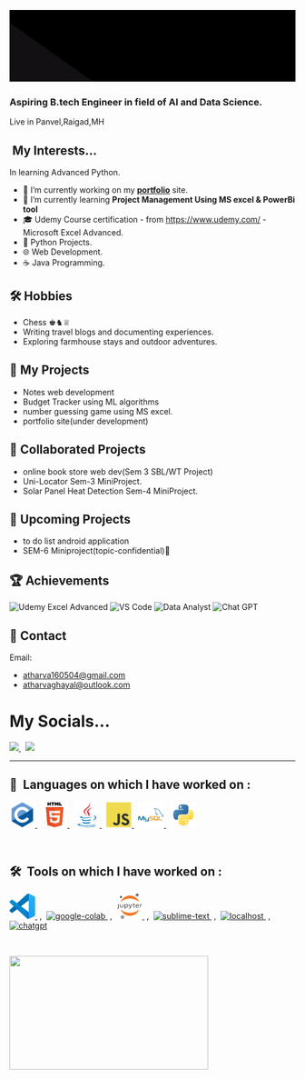 ![Header GIF](readmebannergif.gif)
<h3 align="left">Aspiring B.tech Engineer in field of AI and Data Science.</h3>
<p>Live in Panvel,Raigad,MH</p>
<h2>  &nbsp;My Interests...</h2>
<p>In learning Advanced Python.</p>


- 🔭 I’m currently working on my **[portfolio](https://github.com/atharvaghayal/portfolio)** site.
- 🌱 I’m currently learning **Project Management Using MS excel & PowerBi tool**
- 🎓 Udemy Course certification - from https://www.udemy.com/ - Microsoft Excel Advanced.
- 🐍 Python Projects.
- 🌐 Web Development.
- ☕ Java Programming.
<h2>🛠️ Hobbies</h2>
<ul>
  <li>Chess ♚♞♕</li>
  <li>Writing travel blogs and documenting experiences.</li>
  <li>Exploring farmhouse stays and outdoor adventures.</li>
</ul>
<h2>📁 My Projects</h2>
<ul>
  <li>Notes web development</li>
  <li>Budget Tracker using ML algorithms</li>
  <li>number guessing game using MS excel.</li>
  <li>portfolio site(under development)</li>
</ul>
<h2>📁 Collaborated Projects</h2>
<ul>
   <li>online book store web dev(Sem 3 SBL/WT Project)</li>
   <li>Uni-Locator Sem-3 MiniProject.</li>
  <li>Solar Panel Heat Detection Sem-4 MiniProject.</li>
</ul>
<h2>📁 Upcoming Projects</h2>
<ul>
   <li>to do list android application</li>
  <li>SEM-6 Miniproject(topic-confidential)🤫</li>
</ul>
<h2>🏆 Achievements</h2>
<p align="left">
  <img src="https://img.shields.io/badge/Udemy-MS%20Excel%20Advanced-orange" alt="Udemy Excel Advanced" />
  <img src="https://img.shields.io/badge/VS%20Code-user-red" alt="VS Code" />
  <img src="https://img.shields.io/badge/Data%20Analyst-learner-darkblue" alt="Data Analyst" />
  <img src="https://img.shields.io/badge/Chat%20GPT-user-green" alt="Chat GPT" />
</p>
<h2>📌 Contact</h2>
<p>Email:</p>
<ul>
  <li><a href="mailto:atharva160504@gmail.com">atharva160504@gmail.com</a></li>
  <li><a href="mailto:atharvaghayal@outlook.com">atharvaghayal@outlook.com</a></li>
</ul>

<h1 align="left">My Socials...</h1>

<p align="left">
  <a href="https://www.instagram.com/_atharvaghayal/">
    <img height="50" src="https://upload.wikimedia.org/wikipedia/commons/thumb/a/a5/Instagram_icon.png/2048px-Instagram_icon.png"/>
  </a> &nbsp;
  <a href="https://www.linkedin.com/in/atharva-ghayal/">
    <img height="50" src="https://upload.wikimedia.org/wikipedia/commons/c/ca/LinkedIn_logo_initials.png"/>
  </a>
</p>

---  
  
<h2> 🚀 &nbsp;Languages on which I have worked on :</h2>

<p align="left">
  <a href="https://www.cprogramming.com/" rel="noreferrer">
      <img src="https://raw.githubusercontent.com/devicons/devicon/master/icons/c/c-original.svg" alt="c" width="45" height="45"/>
  </a> &nbsp;
  <a href="https://www.w3.org/html/" rel="noreferrer">
      <img src="https://raw.githubusercontent.com/devicons/devicon/master/icons/html5/html5-original-wordmark.svg" alt="html5" width="45" height="45"/>
  </a> &nbsp;
  <a href="https://www.java.com" rel="noreferrer">
      <img src="https://raw.githubusercontent.com/devicons/devicon/master/icons/java/java-original.svg" alt="java" width="45" height="45"/>
  </a> &nbsp;
  <a href="https://developer.mozilla.org/en-US/docs/Web/JavaScript" rel="noreferrer">
      <img src="https://raw.githubusercontent.com/devicons/devicon/master/icons/javascript/javascript-original.svg" alt="javascript" width="45" height="45"/>
  </a> &nbsp;
  <a href="https://www.mysql.com/" rel="noreferrer">
      <img src="https://raw.githubusercontent.com/devicons/devicon/master/icons/mysql/mysql-original-wordmark.svg" alt="mysql" width="45" height="45"/>
  </a> &nbsp;
  <a href="https://www.python.org" rel="noreferrer">
      <img src="https://raw.githubusercontent.com/devicons/devicon/master/icons/python/python-original.svg" alt="python" width="45" height="45"/>
  </a>
</p>
<br>
<h2> 🛠️ &nbsp;Tools on which I have worked on :</h2>
<p align="left">
  <!-- VS Code -->
  <a href="https://code.visualstudio.com/" rel="noreferrer">
      <img src="https://raw.githubusercontent.com/devicons/devicon/master/icons/vscode/vscode-original.svg" alt="vscode" width="45" height="45"/>
  </a> &nbsp;,&nbsp;

  <!-- Google Colab -->
  <a href="https://colab.research.google.com/" rel="noreferrer">
      <img src="https://upload.wikimedia.org/wikipedia/commons/d/d0/Google_Colaboratory_SVG_Logo.svg" alt="google-colab" width="45" height="45"/>
  </a> &nbsp;,&nbsp;

  <!-- Jupyter Notebook -->
  <a href="https://jupyter.org/" rel="noreferrer">
      <img src="https://raw.githubusercontent.com/devicons/devicon/master/icons/jupyter/jupyter-original-wordmark.svg" alt="jupyter-notebook" width="45" height="45"/>
  </a> &nbsp;,&nbsp;

  <!-- Sublime Text -->
  <a href="https://www.sublimetext.com/" rel="noreferrer">
      <img src="https://upload.wikimedia.org/wikipedia/en/d/d2/Sublime_Text_3_logo.png" alt="sublime-text" width="45" height="45"/>
  </a> &nbsp;,&nbsp;

  <!-- Localhost -->
  <a href="http://localhost/" rel="noreferrer">
      <img src="https://cdn-icons-png.flaticon.com/512/1930/1930112.png" alt="localhost" width="45" height="45"/>
  </a> &nbsp;,&nbsp;

  <!-- ChatGPT -->
  <a href="https://chat.openai.com/" rel="noreferrer">
      <img src="https://upload.wikimedia.org/wikipedia/commons/0/04/ChatGPT_logo.svg" alt="chatgpt" width="45" height="45"/>
  </a>
</p>
<br>
<p align="left">
  <img width="350" height="200" src="https://github-readme-stats.vercel.app/api/top-langs/?username=atharvaghayal&size_weight=0.15&count_weight=0.5&layout=compact&theme=tokyonight">
</p>
<br>
